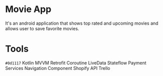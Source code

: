 # Movie App
It's an android application that shows top rated and upcoming movies and allows user to save favorite movies.

# Tools
`#0d1117` Kotlin
MVVM
Retrofit
Coroutine
LiveData
Stateflow
Payment Services
Navigation Component
Shopify API
Trello

